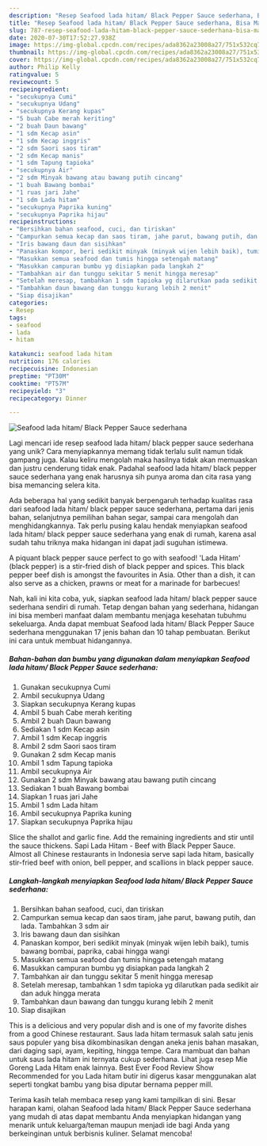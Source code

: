 ```yaml
---
description: "Resep Seafood lada hitam/ Black Pepper Sauce sederhana, Bisa Manjain Lidah"
title: "Resep Seafood lada hitam/ Black Pepper Sauce sederhana, Bisa Manjain Lidah"
slug: 787-resep-seafood-lada-hitam-black-pepper-sauce-sederhana-bisa-manjain-lidah
date: 2020-07-30T17:52:27.938Z
image: https://img-global.cpcdn.com/recipes/ada8362a23008a27/751x532cq70/seafood-lada-hitam-black-pepper-sauce-sederhana-foto-resep-utama.jpg
thumbnail: https://img-global.cpcdn.com/recipes/ada8362a23008a27/751x532cq70/seafood-lada-hitam-black-pepper-sauce-sederhana-foto-resep-utama.jpg
cover: https://img-global.cpcdn.com/recipes/ada8362a23008a27/751x532cq70/seafood-lada-hitam-black-pepper-sauce-sederhana-foto-resep-utama.jpg
author: Philip Kelly
ratingvalue: 5
reviewcount: 5
recipeingredient:
- "secukupnya Cumi"
- "secukupnya Udang"
- "secukupnya Kerang kupas"
- "5 buah Cabe merah keriting"
- "2 buah Daun bawang"
- "1 sdm Kecap asin"
- "1 sdm Kecap inggris"
- "2 sdm Saori saos tiram"
- "2 sdm Kecap manis"
- "1 sdm Tapung tapioka"
- "secukupnya Air"
- "2 sdm Minyak bawang atau bawang putih cincang"
- "1 buah Bawang bombai"
- "1 ruas jari Jahe"
- "1 sdm Lada hitam"
- "secukupnya Paprika kuning"
- "secukupnya Paprika hijau"
recipeinstructions:
- "Bersihkan bahan seafood, cuci, dan tiriskan"
- "Campurkan semua kecap dan saos tiram, jahe parut, bawang putih, dan lada. Tambahkan 3 sdm air"
- "Iris bawang daun dan sisihkan"
- "Panaskan kompor, beri sedikit minyak (minyak wijen lebih baik), tumis bawang bombai, paprika, cabai hingga wangi"
- "Masukkan semua seafood dan tumis hingga setengah matang"
- "Masukkan campuran bumbu yg disiapkan pada langkah 2"
- "Tambahkan air dan tunggu sekitar 5 menit hingga meresap"
- "Setelah meresap, tambahkan 1 sdm tapioka yg dilarutkan pada sedikit air dan aduk hingga merata"
- "Tambahkan daun bawang dan tunggu kurang lebih 2 menit"
- "Siap disajikan"
categories:
- Resep
tags:
- seafood
- lada
- hitam

katakunci: seafood lada hitam 
nutrition: 176 calories
recipecuisine: Indonesian
preptime: "PT30M"
cooktime: "PT57M"
recipeyield: "3"
recipecategory: Dinner

---
```



![Seafood lada hitam/ Black Pepper Sauce sederhana](https://img-global.cpcdn.com/recipes/ada8362a23008a27/751x532cq70/seafood-lada-hitam-black-pepper-sauce-sederhana-foto-resep-utama.jpg)

Lagi mencari ide resep seafood lada hitam/ black pepper sauce sederhana yang unik? Cara menyiapkannya memang tidak terlalu sulit namun tidak gampang juga. Kalau keliru mengolah maka hasilnya tidak akan memuaskan dan justru cenderung tidak enak. Padahal seafood lada hitam/ black pepper sauce sederhana yang enak harusnya sih punya aroma dan cita rasa yang bisa memancing selera kita.

Ada beberapa hal yang sedikit banyak berpengaruh terhadap kualitas rasa dari seafood lada hitam/ black pepper sauce sederhana, pertama dari jenis bahan, selanjutnya pemilihan bahan segar, sampai cara mengolah dan menghidangkannya. Tak perlu pusing kalau hendak menyiapkan seafood lada hitam/ black pepper sauce sederhana yang enak di rumah, karena asal sudah tahu triknya maka hidangan ini dapat jadi suguhan istimewa.

A piquant black pepper sauce perfect to go with seafood! &#39;Lada Hitam&#39; (black pepper) is a stir-fried dish of black pepper and spices. This black pepper beef dish is amongst the favourites in Asia. Other than a dish, it can also serve as a chicken, prawns or meat for a marinade for barbecues!


Nah, kali ini kita coba, yuk, siapkan seafood lada hitam/ black pepper sauce sederhana sendiri di rumah. Tetap dengan bahan yang sederhana, hidangan ini bisa memberi manfaat dalam membantu menjaga kesehatan tubuhmu sekeluarga. Anda dapat membuat Seafood lada hitam/ Black Pepper Sauce sederhana menggunakan 17 jenis bahan dan 10 tahap pembuatan. Berikut ini cara untuk membuat hidangannya.

<!--inarticleads1-->

##### Bahan-bahan dan bumbu yang digunakan dalam menyiapkan Seafood lada hitam/ Black Pepper Sauce sederhana:

1. Gunakan secukupnya Cumi
1. Ambil secukupnya Udang
1. Siapkan secukupnya Kerang kupas
1. Ambil 5 buah Cabe merah keriting
1. Ambil 2 buah Daun bawang
1. Sediakan 1 sdm Kecap asin
1. Ambil 1 sdm Kecap inggris
1. Ambil 2 sdm Saori saos tiram
1. Gunakan 2 sdm Kecap manis
1. Ambil 1 sdm Tapung tapioka
1. Ambil secukupnya Air
1. Gunakan 2 sdm Minyak bawang atau bawang putih cincang
1. Sediakan 1 buah Bawang bombai
1. Siapkan 1 ruas jari Jahe
1. Ambil 1 sdm Lada hitam
1. Ambil secukupnya Paprika kuning
1. Siapkan secukupnya Paprika hijau


Slice the shallot and garlic fine. Add the remaining ingredients and stir until the sauce thickens. Sapi Lada Hitam - Beef with Black Pepper Sauce. Almost all Chinese restaurants in Indonesia serve sapi lada hitam, basically stir-fried beef with onion, bell pepper, and scallions in black pepper sauce. 

<!--inarticleads2-->

##### Langkah-langkah menyiapkan Seafood lada hitam/ Black Pepper Sauce sederhana:

1. Bersihkan bahan seafood, cuci, dan tiriskan
1. Campurkan semua kecap dan saos tiram, jahe parut, bawang putih, dan lada. Tambahkan 3 sdm air
1. Iris bawang daun dan sisihkan
1. Panaskan kompor, beri sedikit minyak (minyak wijen lebih baik), tumis bawang bombai, paprika, cabai hingga wangi
1. Masukkan semua seafood dan tumis hingga setengah matang
1. Masukkan campuran bumbu yg disiapkan pada langkah 2
1. Tambahkan air dan tunggu sekitar 5 menit hingga meresap
1. Setelah meresap, tambahkan 1 sdm tapioka yg dilarutkan pada sedikit air dan aduk hingga merata
1. Tambahkan daun bawang dan tunggu kurang lebih 2 menit
1. Siap disajikan


This is a delicious and very popular dish and is one of my favorite dishes from a good Chinese restaurant. Saus lada hitam termasuk salah satu jenis saus populer yang bisa dikombinasikan dengan aneka jenis bahan masakan, dari daging sapi, ayam, kepiting, hingga tempe. Cara mambuat dan bahan untuk saus lada hitam ini ternyata cukup sederhana. Lihat juga resep Mie Goreng Lada Hitam enak lainnya. Best Ever Food Review Show Recommended for you Lada hitam butir ini digerus kasar menggunakan alat seperti tongkat bambu yang bisa diputar bernama pepper mill. 

Terima kasih telah membaca resep yang kami tampilkan di sini. Besar harapan kami, olahan Seafood lada hitam/ Black Pepper Sauce sederhana yang mudah di atas dapat membantu Anda menyiapkan hidangan yang menarik untuk keluarga/teman maupun menjadi ide bagi Anda yang berkeinginan untuk berbisnis kuliner. Selamat mencoba!
